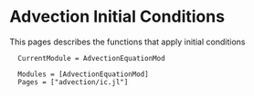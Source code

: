 # Advection Initial Conditions

This pages describes the functions that apply initial conditions

```@meta
  CurrentModule = AdvectionEquationMod
```

```@autodocs
  Modules = [AdvectionEquationMod]
  Pages = ["advection/ic.jl"]
```
